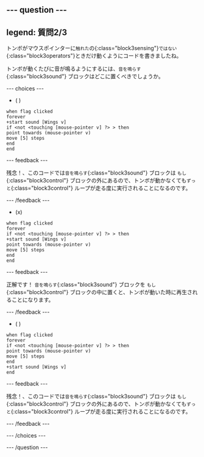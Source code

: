 
--- question ---
---
legend: 質問2/3
---

トンボがマウスポインターに`触れた`の{:class="block3sensing"}`ではない`{:class="block3operators"}ときだけ動くようにコードを書きましたね。

トンボが動くたびに音が鳴るようにするには、`音を鳴らす`{:class="block3sound"} ブロックはどこに置くべきでしょうか。

--- choices ---

- ( )

```blocks3
when flag clicked
forever
+start sound [Wings v]
if <not <touching [mouse-pointer v] ?> > then
point towards (mouse-pointer v)
move [5] steps
end
end
```

--- feedback ---

残念！、このコードでは`音を鳴らす`{:class="block3sound"} ブロックは `もし`{:class="block3control"} ブロックの外にあるので、トンボが動かなくても`ずっと`{:class="block3control"} ループが走る度に実行されることになるのです。

--- /feedback ---

- (x)

```blocks3
when flag clicked
forever
if <not <touching [mouse-pointer v] ?> > then
+start sound [Wings v]
point towards (mouse-pointer v)
move [5] steps
end
end
```

  --- feedback ---

正解です！ `音を鳴らす`{:class="block3sound"} ブロックを `もし`{:class="block3control"} ブロックの中に置くと、トンボが動いた時に再生されることになります。

  --- /feedback ---

- ( )


```blocks3
when flag clicked
forever
if <not <touching [mouse-pointer v] ?> > then
point towards (mouse-pointer v)
move [5] steps
end
+start sound [Wings v]
end
```

  --- feedback ---

残念！、このコードでは`音を鳴らす`{:class="block3sound"} ブロックは `もし`{:class="block3control"} ブロックの外にあるので、トンボが動かなくても`ずっと`{:class="block3control"} ループが走る度に実行されることになるのです。

  --- /feedback ---

--- /choices ---

--- /question ---

